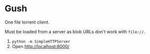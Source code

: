# Gush

One file torrent client.

Must be loaded from a server as blob URLs don't work with `file://`.

1. `python -m SimpleHTTPServer`
2. Open [http://localhost:8000/](http://localhost:8000/)
